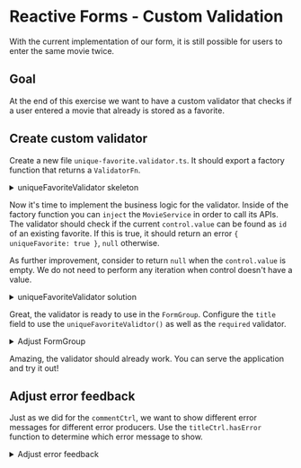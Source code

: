 # Reactive Forms - Custom Validation

With the current implementation of our form, it is still possible for users to enter the same
movie twice.

## Goal

At the end of this exercise we want to have a custom validator that checks if a user entered a movie that
already is stored as a favorite.

## Create custom validator

Create a new file `unique-favorite.validator.ts`. It should export a factory function that returns a `ValidatorFn`.

<details>
  <summary>uniqueFavoriteValidator skeleton</summary>

```ts
// unique-favorite.validator.ts

export const uniqueFavoriteValidator: () => ValidatorFn = () => {
  return (control) => {
    if (true) {
      return {
        uniqueFavorite: true
      }
    }
    return null;
  }
}

```

</details>

Now it's time to implement the business logic for the validator.
Inside of the factory function you can `inject` the `MovieService` in order to call its APIs.
The validator should check if the current `control.value` can be found as `id` of an existing favorite.
If this is true, it should return an error `{ uniqueFavorite: true }`, `null` otherwise.

As further improvement, consider to return `null` when the `control.value` is empty. We do not need to perform any
iteration when control doesn't have a value.

<details>
  <summary>uniqueFavoriteValidator solution</summary>

```ts
// unique-favorite.validator.ts

const uniqueFavoriteValidator: () => ValidatorFn = () => {
  const movieService = inject(MovieService);
  return (control) => {
    if (control.value) {
      const movieExists = movieService.getFavorites().some(movie => 
        movie.id === control.value
      );
      if (movieExists) {
        return {
          uniqueFavorite: true
        }
      }
    }
    return null;
  }
}

```

</details>

Great, the validator is ready to use in the `FormGroup`.
Configure the `title` field to use the `uniqueFavoriteValidtor()` as well as the `required` validator.

<details>
  <summary>Adjust FormGroup</summary>

```ts
// my-movie-list.component.ts

title = new FormControl('', {
  nonNullable: true,
  validators: [Validators.required, uniqueFavoriteValidator()],
});
```

</details>

Amazing, the validator should already work. You can serve the application and try it out!

## Adjust error feedback

Just as we did for the `commentCtrl`, we want to show different error messages for different error producers.
Use the `titleCtrl.hasError` function to determine which error message to show.

<details>
  <summary>Adjust error feedback</summary>

```html
@if (title.invalid && (title.touched || ngForm.submitted)) {
  <span class="error">
    {{ title.hasError('uniqueFavorite') ? 'Favorite already exists' : 'Enter a title' }}
  </span>
}
```

</details>
